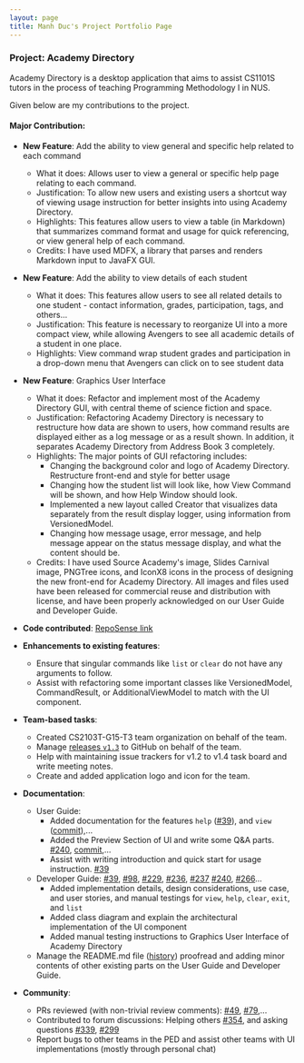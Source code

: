 ```yaml
---
layout: page
title: Manh Duc's Project Portfolio Page
---
```


### Project: Academy Directory

Academy Directory is a desktop application that aims to assist CS1101S tutors in the process of teaching Programming Methodology I in NUS.

Given below are my contributions to the project.

#### Major Contribution:

* **New Feature**: Add the ability to view general and specific help related to each command
  * What it does: Allows user to view a general or specific help page relating to each command.
  * Justification: To allow new users and existing users a shortcut way of viewing usage instruction for better insights into using Academy Directory.
  * Highlights: This features allow users to view a table (in Markdown) that summarizes command format and usage for quick referencing, or view general help of each command.
  * Credits: I have used MDFX, a library that parses and renders Markdown input to JavaFX GUI.

* **New Feature**: Add the ability to view details of each student
  * What it does: This features allow users to see all related details to one student - contact information, grades, participation, tags, and others...
  * Justification: This feature is necessary to reorganize UI into a more compact view, while allowing Avengers to see all academic details of a student in one place.
  * Highlights: View command wrap student grades and participation in a drop-down menu that Avengers can click on to see student data

* **New Feature**: Graphics User Interface
  * What it does: Refactor and implement most of the Academy Directory GUI, with central theme of science fiction and space.
  * Justification: Refactoring Academy Directory is necessary to restructure how data are shown to users, how command results are displayed either as a log message or as a result shown. In addition, it separates Academy Directory from Address Book 3 completely.
  * Highlights: The major points of GUI refactoring includes:
    * Changing the background color and logo of Academy Directory. Restructure front-end and style for better usage
    * Changing how the student list will look like, how View Command will be shown, and how Help Window should look.
    * Implemented a new layout called Creator that visualizes data separately from the result display logger, using information from VersionedModel.
    * Changing how message usage, error message, and help message appear on the status message display, and what the content should be.
  * Credits: I have used Source Academy's image, Slides Carnival image, PNGTree icons, and IconX8 icons in the process of designing the new front-end for Academy Directory. All images and files used have been released for commercial reuse and distribution with license, and have been properly acknowledged on our User Guide and Developer Guide.

* **Code contributed**: [RepoSense link](https://nus-cs2103-ay2122s1.github.io/tp-dashboard/?search=T15&sort=groupTitle&sortWithin=title&timeframe=commit&mergegroup=&groupSelect=groupByRepos&breakdown=true&checkedFileTypes=docs~functional-code~test-code~other&since=2021-09-17&tabOpen=true&tabType=authorship&zFR=false&tabAuthor=hmanhduc2k&tabRepo=AY2122S1-CS2103T-T15-3%2Ftp%5Bmaster%5D&authorshipIsMergeGroup=false&authorshipFileTypes=docs~functional-code~test-code~other&authorshipIsBinaryFileTypeChecked=false)

* **Enhancements to existing features**:
  * Ensure that singular commands like `list` or `clear` do not have any arguments to follow.
  * Assist with refactoring some important classes like VersionedModel, CommandResult, or AdditionalViewModel to match with the UI component.

* **Team-based tasks**:
  * Created CS2103T-G15-T3 team organization on behalf of the team.
  * Manage [releases `v1.3`](https://github.com/AY2122S1-CS2103T-T15-3/tp/releases/tag/v1.3.complete) to GitHub on behalf of the team.
  * Help with maintaining issue trackers for v1.2 to v1.4 task board and write meeting notes.
  * Create and added application logo and icon for the team.

* **Documentation**:
  * User Guide:
    * Added documentation for the features `help` ([\#39](https://github.com/AY2122S1-CS2103T-T15-3/tp/pull/39/files)), and `view` ([commit](https://github.com/AY2122S1-CS2103T-T15-3/tp/commit/0654cbc9ed719916b3f6c3ee14cd7e1aec5bb177#diff-b50feaf9240709b6b02fb9584696b012c2a69feeba89e409952cc2f401f373fb)),...
    * Added the Preview Section of UI and write some Q&A parts. [\#240](https://github.com/AY2122S1-CS2103T-T15-3/tp/pull/240/files), [commit](https://github.com/AY2122S1-CS2103T-T15-3/tp/commit/6c1685e68788e39d3d28867f6ee44894c13406fd#diff-b50feaf9240709b6b02fb9584696b012c2a69feeba89e409952cc2f401f373fb),...
    * Assist with writing introduction and quick start for usage instruction. [\#39](https://github.com/AY2122S1-CS2103T-T15-3/tp/pull/39/files)
  * Developer Guide: [\#39](https://github.com/AY2122S1-CS2103T-T15-3/tp/pull/39), [#98](https://github.com/AY2122S1-CS2103T-T15-3/tp/pull/98/files), [#229](https://github.com/AY2122S1-CS2103T-T15-3/tp/pull/229), [#236](https://github.com/AY2122S1-CS2103T-T15-3/tp/pull/236/files), [#237](https://github.com/AY2122S1-CS2103T-T15-3/tp/pull/237) [#240](https://github.com/AY2122S1-CS2103T-T15-3/tp/pull/240/files), [#266](https://github.com/AY2122S1-CS2103T-T15-3/tp/pull/266/files)... 
    * Added implementation details, design considerations, use case, and user stories, and manual testings for `view`, `help`, `clear`, `exit`, and `list`
    * Added class diagram and explain the architectural implementation of the UI component
    * Added manual testing instructions to Graphics User Interface of Academy Directory<br>
  * Manage the README.md file ([history](https://github.com/AY2122S1-CS2103T-T15-3/tp/commits/master/README.md)) proofread and adding minor contents of other existing parts on the User Guide and Developer Guide.

* **Community**:
  * PRs reviewed (with non-trivial review comments): [\#49](https://github.com/AY2122S1-CS2103T-T15-3/tp/pull/49), [#79](https://github.com/AY2122S1-CS2103T-T15-3/tp/pull/79),...
  * Contributed to forum discussions: Helping others [\#354](https://github.com/nus-cs2103-AY2122S1/forum/issues/354), and asking questions [\#339](https://github.com/nus-cs2103-AY2122S1/forum/issues/339), [\#299](https://github.com/nus-cs2103-AY2122S1/forum/issues/299)
  * Report bugs to other teams in the PED and assist other teams with UI implementations (mostly through personal chat)
